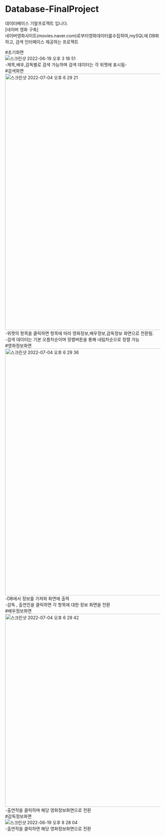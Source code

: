 # Database-FinalProject
데이터베이스 기말프로젝트 입니다.  
[네이버 영화 구축]  
네이버영화사이트(movies.naver.com)로부터영화데이터를수집하여,mySQL에 DB화하고, 검색 인터페이스 제공하는 프로젝트  
  
#초기화면  
![스크린샷 2022-06-19 오후 3 18 51](https://user-images.githubusercontent.com/75566606/177125936-24dbf9ec-adf4-486d-85b8-350395f1f4bb.png)  
-제목,배우,감독별로 검색 가능하며 검색 데이터는 각 위젯에 표시됨-  
#검색화면  
<img width="832" alt="스크린샷 2022-07-04 오후 6 29 21" src="https://user-images.githubusercontent.com/75566606/177127066-b6208783-3382-4f15-acf1-eafc9f0d2ccb.png">  
-위젯의 항목을 클릭하면 항목에 따라 영화정보,배우정보,감독정보 화면으로 전환됨.  
-검색 데이터는 기본 오름차순이며 정렬버튼을 통해 내림차순으로 정렬 가능  
#영화정보화면  
<img width="801" alt="스크린샷 2022-07-04 오후 6 29 36" src="https://user-images.githubusercontent.com/75566606/177127128-376ff57a-17a9-47ff-9a7d-97230d8ddc03.png">  
-DB에서 정보를 가져와 화면에 출력  
-감독 , 출연진을 클릭하면 각 항목에 대한 정보 화면을 전환  
#배우정보화면  
<img width="627" alt="스크린샷 2022-07-04 오후 6 29 42" src="https://user-images.githubusercontent.com/75566606/177127251-512a51c9-6efa-4621-825b-a922c53f495b.png">  
-출연작을 클릭하며 해당 영화정보화면으로 전환  
#감독정보화면  
![스크린샷 2022-06-19 오후 8 28 04](https://user-images.githubusercontent.com/75566606/177127688-d21bf8a5-2e30-43fc-b7fc-55b59b016018.png)  
-출연작을 클릭하면 해당 영화정보화면으로 전환
